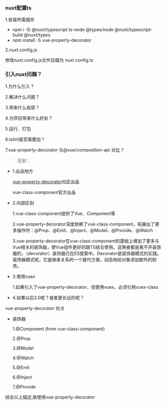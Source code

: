 ### nuxt配置ts

1.安装所需插件

- npm i -D @nuxt/typescript ts-node @types/node @nuxt/typescript-build @nuxt/types
- npm install -S  vue-property-decorator 

2.nuxt.config.js

修改nuxt.config.js文件后缀为 nuxt.config.ts

### 引入nuxt问题？

1.为什么引入？

2.解决什么问题？

3.带来什么收获？

4.为项目带来什么好处？

5.运行、打包

6.tslint是否需要加？

7.vue-property-decorator 与@vue/composition-api 对比？


>区别：

- 1.出品地方
 
    [vue-property-decorator](https://github.com/kaorun343/vue-property-decorator)社区出品

    vue-class-component官方出品

- 2.内部区别
   
   1.vue-class-component提供了Vue、Component等

   2.vue-property-decorator深度依赖了vue-class-component，拓展出了更多操作符：@Prop、@Emit、@Inject、@Model、@Provide、@Watch
   
   3.vue-property-decorator在vue-class-component的基础上增加了更多与Vue相关的装饰器，使Vue组件更好的跟TS结合使用。这两者都是离不开装饰器的，（decorator）装饰器已在ES提案中。Decorator是装饰器模式的实践。装饰器模式呢，它是继承关系的一个替代方案。动态地给对象添加额外的职责。

- 3.使用vuex
  
  1.如果引入了vue-property-decorator，但使用vuex，必须引用vuex-class

- 4.如果以后3.0呢？或者更长远的呢？



vue-property-decorator 优点
- 装饰器
  
    1.@Component (from vue-class-component)
    
    2.@Prop
    
    3.@Model
    
    4.@Watch
    
    5.@Emit
    
    6.@Inject
    
    7.@Provide


综合以上描述,故使用vue-property-decorator